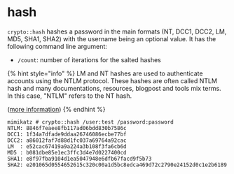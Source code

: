 # hash

`crypto::hash` hashes a password in the main formats (NT, DCC1, DCC2, LM, MD5, SHA1, SHA2) with the username being an optional value. It has the following command line argument:

* `/count`: number of iterations for the salted hashes

{% hint style="info" %}
LM and NT hashes are used to authenticate accounts using the NTLM protocol. These hashes are often called NTLM hash and many documentations, resources, blogpost and tools mix terms. In this case, "NTLM" refers to the NT hash.

([more information](https://www.thehacker.recipes/ad/movement/ntlm))
{% endhint %}

```
mimikatz # crypto::hash /user:test /password:password
NTLM: 8846f7eaee8fb117ad06bdd830b7586c
DCC1: 1f34a7dfade9ddaa26746086ecbe77bf
DCC2: a86012faf7d88d1fc037a69764a92cac
LM  : e52cac67419a9a224a3b108f3fa6cb6d
MD5 : b081dbe85e1ec3ffc3d4e7d0227400cd
SHA1: e8f97fba9104d1ea5047948e6dfb67facd9f5b73
SHA2: e201065d0554652615c320c00a1d5bc8edca469d72c2790e24152d0c1e2b6189
```
